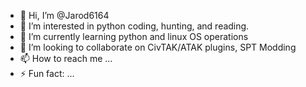 - 👋 Hi, I’m @Jarod6164
- 👀 I’m interested in python coding, hunting, and reading.
- 🌱 I’m currently learning python and linux OS operations
- 💞️ I’m looking to collaborate on CivTAK/ATAK plugins, SPT Modding
- 📫 How to reach me ...
- ⚡ Fun fact: ...

<!---
Jarod6164/Jarod6164 is a ✨ special ✨ repository because its `README.md` (this file) appears on your GitHub profile.
You can click the Preview link to take a look at your changes.
--->
